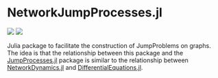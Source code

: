 # NetworkJumpProcesses.jl
[![](https://img.shields.io/badge/docs-stable-blue.svg)](https://TimVWese.github.io/NetworkJumpProcesses.jl/stable)
[![](https://img.shields.io/badge/docs-dev-blue.svg)](https://TimVWese.github.io/NetworkJumpProcesses.jl/dev)

Julia package to facilitate the construction of JumpProblems on graphs.
The idea is that the relationship between this package and the [JumpProcesses.jl](https://github.com/SciML/JumpProcesses.jl) package is similar to the relationship between [NetworkDynamics.jl](https://github.com/PIK-ICoNe/NetworkDynamics.jl) and [DifferentialEquations.jl](https://github.com/SciML/DifferentialEquations.jl).
